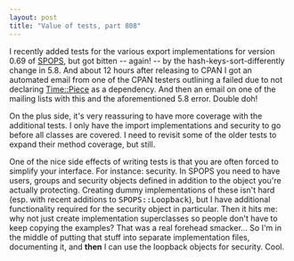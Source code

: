 ```yaml
---
layout: post
title: "Value of tests, part 808"
---
```




I recently added tests for the various export implementations for version 0.69 of <a href="http://search.cpan.org/author/CWINTERS/SPOPS-0.69/">SPOPS</a>, but got bitten -- again! -- by the hash-keys-sort-differently change in 5.8. And about 12 hours after releasing to CPAN I got an automated email from one of the CPAN testers outlining a failed due to not declaring <a href="http://search.cpan.org/author/MSERGEANT/Time-Piece-1.07/">Time::Piece</a> as a dependency. And then an email on one of the mailing lists with this and the aforementioned 5.8 error. Double doh!

<p>On the plus side, it's very reassuring to have more coverage with the additional tests. I only have the import implementations and security to go before all classes are covered. I need to revisit some of the older tests to expand their method coverage, but still.</p>

<p>One of the nice side effects of writing tests is that you are often forced to simplify your interface. For instance: security. In SPOPS you need to have users, groups and security objects defined in addition to the object you're actually protecting. Creating dummy implementations of these isn't hard (esp. with recent additions to <tt>SPOPS::Loopback</tt>), but I have additional functionality required for the security object in particular. Then it hits me: why not just create implementation superclasses so people don't have to keep copying the examples? That was a real forehead smacker... So I'm in the middle of putting that stuff into separate implementation files, documenting it, and <b>then</b> I can use the loopback objects for security. Cool.</p>


